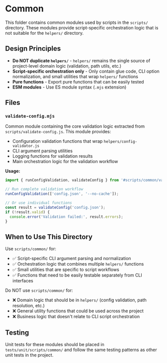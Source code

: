 # Common <!-- omit in toc -->

This folder contains common modules used by scripts in the `scripts/` directory. These modules provide script-specific orchestration logic that is not suitable for the `helpers/` directory.

## Design Principles

- **Do NOT duplicate `helpers/`** - `helpers/` remains the single source of project-level domain logic (validation, path utils, etc.)
- **Script-specific orchestration only** - Only contain glue code, CLI option normalization, and small utilities that wrap `helpers/` functions
- **Pure functions** - Export pure functions that can be easily tested
- **ESM modules** - Use ES module syntax (`.mjs` extension)

## Files

### `validate-config.mjs`

Common module containing the core validation logic extracted from `scripts/validate-config.js`. This module provides:

- Configuration validation functions that wrap `helpers/config-validator.js`
- CLI argument parsing utilities
- Logging functions for validation results
- Main orchestration logic for the validation workflow

**Usage:**

```javascript
import { runConfigValidation, validateConfig } from '#scripts/common/validate-config.mjs';

// Run complete validation workflow
runConfigValidation(['config.json', '--no-cache']);

// Or use individual functions
const result = validateConfig('config.json');
if (!result.valid) {
  console.error('Validation failed:', result.errors);
}
```

## When to Use This Directory

Use `scripts/common/` for:

- ✅ Script-specific CLI argument parsing and normalization
- ✅ Orchestration logic that combines multiple `helpers/` functions
- ✅ Small utilities that are specific to script workflows
- ✅ Functions that need to be easily testable separately from CLI interfaces

Do NOT use `scripts/common/` for:

- ❌ Domain logic that should be in `helpers/` (config validation, path resolution, etc.)
- ❌ General utility functions that could be used across the project
- ❌ Business logic that doesn't relate to CLI script orchestration

## Testing

Unit tests for these modules should be placed in `tests/unit/scripts/common/` and follow the same testing patterns as other unit tests in the project.
